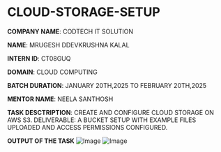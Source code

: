# CLOUD-STORAGE-SETUP

**COMPANY NAME**: CODTECH IT SOLUTION

**NAME**: MRUGESH DDEVKRUSHNA KALAL

**INTERN ID**: CT08GUQ

**DOMAIN**: CLOUD COMPUTING

**BATCH DURATION**: JANUARY 20TH,2025 TO FEBRUARY 20TH,2025

**MENTOR NAME**: NEELA SANTHOSH

**TASK DESCTRIPTION**: CREATE AND CONFIGURE CLOUD STORAGE ON AWS S3. DELIVERABLE: A BUCKET SETUP WITH EXAMPLE FILES UPLOADED AND ACCESS PERMISSIONS CONFIGURED.

**OUTPUT OF THE TASK**
![Image](https://github.com/user-attachments/assets/5e493443-585d-4d5f-8017-a50a42eb6f58)
![Image](https://github.com/user-attachments/assets/12e4b3ec-5ae7-4c67-acb7-e401c6fde927)
